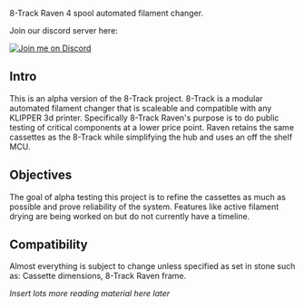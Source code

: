 8-Track Raven 4 spool automated filament changer.

Join our discord server here:

[![Join me on Discord](https://discord.com/api/guilds/1229586267671629945/widget.png?style=banner2)](https://discord.gg/eT8zc3bvPR)

## Intro

This is an alpha version of the 8-Track project.
8-Track is a modular automated filament changer that is scaleable and compatible with any KLIPPER 3d printer.
Specifically 8-Track Raven's purpose is to do public testing of critical components at a lower price point.
Raven retains the same cassettes as the 8-Track while simplifying the hub and uses an off the shelf MCU.

## Objectives
The goal of alpha testing this project is to refine the cassettes as much as possible and prove reliability of the system.
Features like active filament drying are being worked on but do not currently have a timeline.

## Compatibility
Almost everything is subject to change unless specified as set in stone such as:
Cassette dimensions, 8-Track Raven frame.

*Insert lots more reading material here *later**
